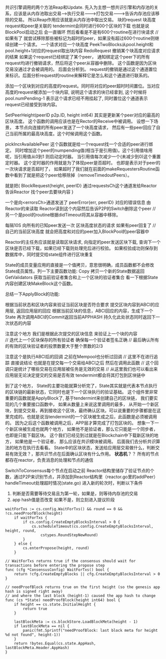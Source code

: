 共识引擎调用的两个方法Reap和Update. 先入为主想一想共识引擎和内存池的关系，应该是从内存池取出交易-->执行交易--->打包交易--->告诉内存池应该移除的交易。 所以Reap作用应该就是从内存池中取出交易。
块的request
块高度
request和peer是关联的
tendermint会同时进行600个区块的下载
也就是说BlockPool启动之后 会一直循环 然后看看是不是有600个routine在进行块请求
// 如果有了 就尝试移除那些被标记为超时的peer，如果没有超过600个routine则继续创建一个请求。
一个请求对应一个块高度
PeekTwoBlocks从pool.height和pool.height+1对应的request取出块内容
RedoRequest 撤销某个块高度对应请求的结果 如果这个request已经绑定了某个peer， 通知绑定这个peer下的所有request均进行撤销请求，然后将这个peer从容器中删除。 这个函数是因为区块交易没通过才会被调用的。 后面会分析到。 request的撤销是通过这个通道置位来标识。后面分析request的routine来解释它是怎么和这个通道进行联系的。

添加一个区块到对应的高度的request。同时将对应的peer超时时间置位。当对应高度的request被添加一个块内容, 说明这个请求的块已经拿到, 这个时候将pool.numPending-1 表示这个请求已经不用挂起了, 同时置位这个通道表示request已经接受到块内容。

SetPeerHeight(peerID p2p.ID, height int64) 其实是更新某个peer对应的最高的区块高度。 这个函数的调用应该也是在Rector的Receive中被调用。 设想一下场景， 本节点向连接的所有peer发送了一个块高度请求， 然后有一些peer回应了自己当前所属的最高块高度。这个时候调用这个函数。

pickIncrAvailablePeer 这个函数就是给一个request找一个合适的peer进行绑定。 同时增加这个peer的numpending值(相当于是引用值)。这个引用值啥用呢，当引用值从0到1 则启动定时器。 当引用值每次减少一个(未减少到0)这个重置定时器。 这个定时器的作用就是为了体现peer是否超时。 也即是表示对于peer的一次块请求是否超时了， 如果超时了我们就在前面的makeRequestersRoutine函数中看到了就是把这个peer给移除掉（removeTimedoutPeers）。

就是把{  BlockRequest{height, peerID} 通过requestsCh这个通道发给Reactor 告诉Reactor 找个peer去要块内容  }

一个是向\<errorsCh\>通道发送了 peerError{err, peerID} 对应的错误信息 由Reactor的来读取 Reactor读到这个内容然后告诉P2P的Switch删除这个peer
// 另一个是pool的routine根据didTimeout将其从容器中移除。

每隔10S 向所有的已知peer发送一次 区块高度状态的请求 如果有peer回复了
			// 自己的当前区块高度 就会把高度和对应的peer加入BlockPool的peer容器中 

Reactor的主任务应该就是读取区块请求, 向指定的peer发送区块下载, 查询下一个区块是否已经下载，如果已经下载则处理完后进行校验。 如果校验成功则保存到数据库中，同时提交给state组件进行区块重复

State的成员变量应用的直接是一个值拷贝，意思很明确，成员函数都不会修改State成员属性。列一下主要函数功能: Copy 拷贝一个新的State数据返回 GetValidators 获取当前验证者集合和上一个区块的验证者集合 看一下根据State内容创建区块MakeBlock这个函数。

总结一下ApplyBlock的功能:

根据当前状态和区块内容来验证当前区块是否符合要求
提交区块内容到ABCI的应用层, 返回应用层的回应
根据当前区块的信息，ABCI回应的内容，生成下一个State
再次调用ABCI的Commit返回当前APPHASH
持久化此处状态同时返回下一次状态的内容

注意这个地方 我们是根据此次提交的区块信息 来验证上一个块的内容  
		// 迭代上一个区块保存的所有验证者 确保每一个验证者签名正确 
		// 最后确认所有的有效的区块验证者的投票数要大于整个票数的2/3

注意这个是执行ABCI后的回调 之前在Mempool也分析过回调
	// 这里不在进行追踪 直接说结论 也就是在提交每一个交易给ABCI之后 然后在调用此函数 
	// 这个回调只是统计了哪些交易在应用层被任务是无效的交易
	// 从这里我们也可以看出来 应用层无论决定提交的交易是否有效 tendermint都会将其打包到区块链中

到了这个地方， State的主要功能就算分析完了，State其实就是代表本节点执行的区块链的最新状态，它同时也是下一个区块执行的验证基础。 这个组件里非常重要的函数就是ApplyBlock了, 基于tendermint来创建自己的区块链， 我们要实现的几个重要接口函数中， 如果从数量上来说这里调用的最多， 从开始一个新区块，到提交交易，再到接收这个区块，最终确认区块。可以说重要的步骤都是在这里完成的。也就是说当tendermint的一个区块被生成之后，此函数是必须被调用的。 因为之后这个函数被调用之后，APP层才算完成了打包区块的。 想象一下一个新区块被生成也就两个地方， 如果他不是验证者，那么它只能是一个同步者，也即是只能下载区块。 这个我们已经见到过就是在Blockchain中下载新区块的地方， 如果他是一个验证者， 那么应该在共识模块被调用。 后面我们去分析共识算法的地方在执行去看看。
State中的区块状态，发送给应用层交易做什么，判断交易有效无效？，那共识节点在后面确认区块有什么作用。
**状态机**？？
所有的节点都存在reactor，负责消息的处理和节点的通信

SwitchToConsensus每个节点在启动之前
Reactor结构里储存了验证节点的个数，通过P2P来识别节点，并添加到Reactor结构里（reactor.go里的addPeer）
handleTimeout处理超时情况(state.go)
进入新的轮次时，判断以下条件
1. 判断是否需要等待交易且为第一轮，如果是，则等待内存池的交易
2. app hash值是否改变
如果不是，则立刻进入提议阶段
```
waitForTxs := cs.config.WaitForTxs() && round == 0 && !cs.needProofBlock(height)
	if waitForTxs {
		if cs.config.CreateEmptyBlocksInterval > 0 {
			cs.scheduleTimeout(cs.config.CreateEmptyBlocksInterval, height, round,
				cstypes.RoundStepNewRound)
		}
	} else {
		cs.enterPropose(height, round)
	}
```
```
// WaitForTxs returns true if the consensus should wait for transactions before entering the propose step
func (cfg *ConsensusConfig) WaitForTxs() bool {
	return !cfg.CreateEmptyBlocks || cfg.CreateEmptyBlocksInterval > 0
}
```
```
// needProofBlock returns true on the first height (so the genesis app hash is signed right away)
// and where the last block (height-1) caused the app hash to change
func (cs *State) needProofBlock(height int64) bool {
	if height == cs.state.InitialHeight {
		return true
	}

	lastBlockMeta := cs.blockStore.LoadBlockMeta(height - 1)
	if lastBlockMeta == nil {
		panic(fmt.Sprintf("needProofBlock: last block meta for height %d not found", height-1))
	}
	return !bytes.Equal(cs.state.AppHash, lastBlockMeta.Header.AppHash)
}
```
